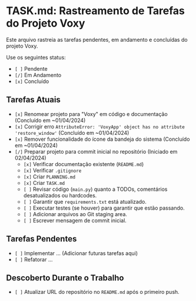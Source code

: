 # TASK.md: Rastreamento de Tarefas do Projeto Voxy

Este arquivo rastreia as tarefas pendentes, em andamento e concluídas do projeto Voxy.

Use os seguintes status:
- `[ ]` Pendente
- `[/]` Em Andamento
- `[x]` Concluído

## Tarefas Atuais

- `[x]` Renomear projeto para "Voxy" em código e documentação (Concluído em ~01/04/2024)
- `[x]` Corrigir erro `AttributeError: 'VoxyApp' object has no attribute 'restore_window'` (Concluído em ~01/04/2024)
- `[x]` Remover funcionalidade do ícone da bandeja do sistema (Concluído em ~01/04/2024)
- `[/]` Preparar projeto para commit inicial no repositório (Iniciado em 02/04/2024)
    - `[x]` Verificar documentação existente (`README.md`)
    - `[x]` Verificar `.gitignore`
    - `[x]` Criar `PLANNING.md`
    - `[x]` Criar `TASK.md`
    - `[ ]` Revisar código (`main.py`) quanto a TODOs, comentários desatualizados ou hardcodes.
    - `[ ]` Garantir que `requirements.txt` está atualizado.
    - `[ ]` Executar testes (se houver) para garantir que estão passando.
    - `[ ]` Adicionar arquivos ao Git staging area.
    - `[ ]` Escrever mensagem de commit inicial.

## Tarefas Pendentes

- `[ ]` Implementar ... (Adicionar futuras tarefas aqui)
- `[ ]` Refatorar ...

## Descoberto Durante o Trabalho

- `[ ]` Atualizar URL do repositório no `README.md` após o primeiro push. 